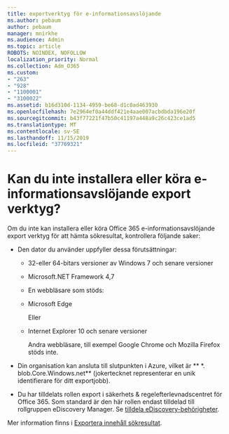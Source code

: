 ```yaml
---
title: exportverktyg för e-informationsavslöjande
ms.author: pebaum
author: pebaum
manager: mnirkhe
ms.audience: Admin
ms.topic: article
ROBOTS: NOINDEX, NOFOLLOW
localization_priority: Normal
ms.collection: Adm_O365
ms.custom:
- "263"
- "928"
- "1100001"
- "3100022"
ms.assetid: b16d310d-1134-4959-be68-d1c0ad463930
ms.openlocfilehash: 7e2964ef0a44ddf421e4aae007acbdbda196e20f
ms.sourcegitcommit: b43f77221f47b50c41197a448a9c26c423ce1ad5
ms.translationtype: MT
ms.contentlocale: sv-SE
ms.lasthandoff: 11/15/2019
ms.locfileid: "37769321"
---
```

# <a name="cant-install-or-run-the-ediscovery-export-tool"></a>Kan du inte installera eller köra e-informationsavslöjande export verktyg?

Om du inte kan installera eller köra Office 365 e-informationsavslöjande export verktyg för att hämta sökresultat, kontrollera följande saker:
  
- Den dator du använder uppfyller dessa förutsättningar:

  - 32-eller 64-bitars versioner av Windows 7 och senare versioner

  - Microsoft.NET Framework 4,7

  - En webbläsare som stöds:

  - Microsoft Edge

    Eller

  - Internet Explorer 10 och senare versioner

    Andra webbläsare, till exempel Google Chrome och Mozilla Firefox stöds inte.

- Din organisation kan ansluta till slutpunkten i Azure, vilket är ** \*. blob.Core.Windows.net** (jokertecknet representerar en unik identifierare för ditt exportjobb).

- Du har tilldelats rollen export i säkerhets &amp; regelefterlevnadscentret för Office 365. Som standard är den här rollen endast tilldelad till rollgruppen eDiscovery Manager. Se [tilldela eDiscovery-behörigheter](https://docs.microsoft.com/office365/securitycompliance/assign-ediscovery-permissions).

Mer information finns i [Exportera innehåll sökresultat](https://docs.microsoft.com/office365/securitycompliance/export-search-results).
  